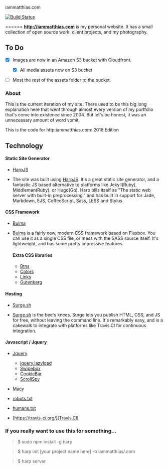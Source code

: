 iammatthias.com

[![Build Status](https://travis-ci.org/iammatthias/.com.svg?branch=master)](https://travis-ci.org/iammatthias/.com)


======
**http://iammatthias.com** is my personal website. It has a small collection of open source work, client projects, and my photography.

## To Do

- [X] Images are now in an Amazon S3 bucket with Cloudfront.
	- [X] All media assets now on S3 bucket
- [ ] Most the rest of the assets folder to the bucket.


### About
This is the current iteration of my site. There used to be this big long explanation here that went through almost every version of my portfolio that's come into existence since 2004. But let's be honest, it was an unnecessary amount of word vomit.

This is the code for http:iammatthias.com: 2016 Edition

## Technology
#### Static Site Generator
* [HarpJS](http://harpjs.com)
- The site was built using [HarpJS](http://harpjs.com). It's a great static site generator, and a fantastic JS based alternative to platforms like Jekyll(Ruby), Middleman(Ruby), or Hugo(Go). Harp bills itself as "The static web server with built-in preprocessing." and has built in support for Jade, Markdown, EJS, CoffeeScript, Sass, LESS and Stylus.

#### CSS Framework
* [Bulma](http://bulma.io)
- [Bulma](http://bulma.io) is a fairly new, modern CSS framework based on Flexbox. You can use it as a single CSS file, or mess with the SASS source itself. It's lightweight, and has some pretty impressive features.

	#### Extra CSS libraries
	* [Btns](http://mrmrs.io/btns/)
	* [Colors](http://clrs.cc)
	* [Links](http://mrmrs.io/links/)
	* [Gutenberg](http://matejlatin.github.io/Gutenberg/)

#### Hosting
* [Surge.sh](https://surge.sh)
- [Surge.sh](https://surge.sh) is the bee's knees. Surge lets you publish HTML, CSS, and JS for free, without leaving the command line. It's remarkably easy, and is a cakewalk to integrate with platforms like Travis.Cl for continuous integration.

#### Javascript / Jquery
* [Jquery](http://jquery.com)
	* [jquery.lazyload](http://www.appelsiini.net/projects/lazyload)
	* [Swipebox](http://brutaldesign.github.io/swipebox/)
	* [CookieBar](http://carlwoodhouse.github.io/jquery.cookieBar/)
	* [ScrollSpy](https://github.com/sxalexander/jquery-scrollspy)

* [Macy](http://macyjs.com)



* [robots.txt](http://www.robotstxt.org)
* [humans.txt](http://humanstxt.org)
* [https://travis-ci.org/](Travis.Cl)

### If you really want to use this for something...
> $ sudo npm install -g harp

> $ harp init [your project name here] -b iammatthias/.com

> $ harp server
